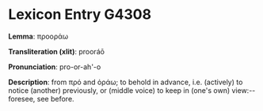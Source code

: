 # Lexicon Entry G4308

**Lemma**: προοράω

**Transliteration (xlit)**: prooráō

**Pronunciation**: pro-or-ah'-o

**Description**:
from πρό and ὁράω; to behold in advance, i.e. (actively) to notice (another) previously, or (middle voice) to keep in (one's own) view:--foresee, see before.
